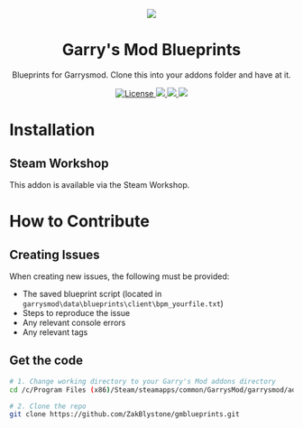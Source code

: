 <p align="center">
  <img src="https://i.imgur.com/EB2NXR4.png">
</p>

<h1 align="center">Garry's Mod Blueprints</h1>

<p align="center">
  Blueprints for Garrysmod.
  Clone this into your addons folder and have at it.
<p>

<p align="center">	
  <a href="https://github.com/ZakBlystone/gmod_blueprints/blob/master/LICENSE">
    <img src="https://img.shields.io/badge/license-GNU-green.svg" alt="License">
  </a>
  <a href="https://github.com/ZakBlystone/gmod_blueprints/issues">
    <img src="https://img.shields.io/github/issues/ZakBlystone/gmod_blueprints">
  </a>
  <a href="https://twitter.com/intent/tweet/?text=Woah%2C+Garry%27s+Mod+Blueprints+is+super+cool%21+It%27s+like+UE4+blueprints%2C+but+for+Garry%27s+Mod.+Thanks+%40Zak%21+Available+on+the+Steam+workshop+today.&hashtags=gmod,lua,ue4,blueprints,garrysmod,facepunch">
    <img src="https://img.shields.io/twitter/url/http/shields.io.svg?style=social">
  </a>
  <img src="https://img.shields.io/github/stars/ZakBlystone/gmod_blueprints?style=social">
</p>

# Installation

## Steam Workshop
This addon is available via the Steam Workshop.

# How to Contribute

## Creating Issues
When creating new issues, the following must be provided:
- The saved blueprint script (located in `garrysmod\data\blueprints\client\bpm_yourfile.txt`)
- Steps to reproduce the issue
- Any relevant console errors
- Any relevant tags

## Get the code

```bash
# 1. Change working directory to your Garry's Mod addons directory
cd /c/Program Files (x86)/Steam/steamapps/common/GarrysMod/garrysmod/addons

# 2. Clone the repo
git clone https://github.com/ZakBlystone/gmblueprints.git
```
